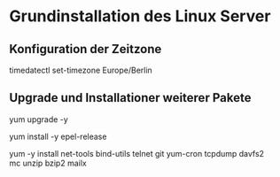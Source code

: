 # Grundinstallation des Linux Server

## Konfiguration der Zeitzone

timedatectl set-timezone Europe/Berlin

## Upgrade und Installationer weiterer Pakete

yum upgrade -y

yum install -y epel-release

yum -y install net-tools bind-utils telnet git yum-cron tcpdump davfs2 \
  mc unzip bzip2 mailx
